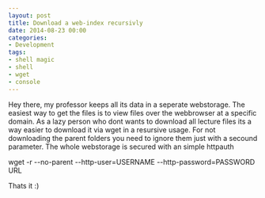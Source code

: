 ```yaml
---
layout: post
title: Download a web-index recursivly
date: 2014-08-23 00:00
categories:
- Development
tags:
- shell magic
- shell
- wget
- console
---
```


Hey there, my professor keeps all its data in a seperate webstorage. The easiest way to get the files is to view files over the webbrowser at a specific domain. As a lazy person who dont wants to download all lecture files its a way easier to download it via wget in a resursive usage. For not downloading the parent folders you need to ignore them just with a secound parameter. The whole webstorage is secured with an simple httpauth

wget -r --no-parent --http-user=USERNAME --http-password=PASSWORD URL

Thats it :)
